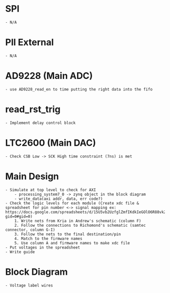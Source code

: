# SPI
    - N/A
# Pll External
    - N/A
# AD9228 (Main ADC)
    - use AD9228_read_en to time putting the right data into the fifo
# read_rst_trig 
    - Implement delay control block
# LTC2600 (Main DAC)
    - Check CSB Low -> SCK High time constraint (7ns) is met
# Main Design 
    - Simulate at top level to check for AXI
        - processing_system7_0 -> zynq object in the block diagram
        - write_data(axi addr, data, err code?)
    - Check the logic levels for each module (Create xdc file & spreadsheet for pin number <-> signal mapping ex: https://docs.google.com/spreadsheets/d/15U5vb2UzfglZmfIKdkIeGOlO6R88vk2dX_n9gQ0hhtg/edit?gid=0#gid=0)
        1. Write nets from Kria in Andrew's schematic (column F)
        2. Follow the connections to Richomond's schematic (samtec connector, column G-I)
        3. Follow the nets to the final destination/pin 
        4. Match to the firmware names
        5. Use column A and firmware names to make xdc file
    - Put voltages in the spreadsheet
    - Write guide
# Block Diagram
    - Voltage label wires